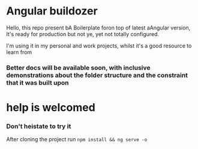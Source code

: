 # Angular buildozer
Hello, this repo present bA Boilerplate foron top of latest aAngular version, It's ready for production but not ye, yet not totally configured.

I'm using it in my personal and work projects, whilst it's a good resource to learn from

### Better docs will be available soon, with inclusive demonstrations about the folder structure and the constraint that it was built upon

# help is welcomed

### Don't heistate to try it

After cloning the project run `npm install && ng serve -o`
<!--stackedit_data:
eyJoaXN0b3J5IjpbMTE2Mjc3MTA0Nl19
-->